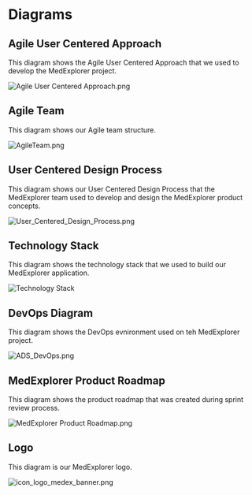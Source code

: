 # Diagrams

## Agile User Centered Approach
This diagram shows the Agile User Centered Approach that we used to develop the MedExplorer project.

![Agile User Centered Approach.png](Agile%20User%20Centered%20Approach.png)

## Agile Team
This diagram shows our Agile team structure.

![AgileTeam.png](AgileTeam.png)

## User Centered Design Process
This diagram shows our User Centered Design Process that the MedExplorer team used to develop and design the MedExplorer product concepts.

![User_Centered_Design_Process.png](User_Centered_Design_Process.png)

## Technology Stack
This diagram shows the technology stack that we used to build our MedExplorer application.

![Technology Stack](MedExplorer_TechnologyStack.png)

## DevOps Diagram
This diagram shows the DevOps evnironment used on teh MedExplorer project.

![ADS_DevOps.png](ADS_DevOps.png)

## MedExplorer Product Roadmap
This diagram shows the product roadmap that was created during sprint review process.

![MedExplorer Product Roadmap.png](MedExplorer%20Product%20Roadmap.png)

## Logo
This diagram is our MedExplorer logo.

![icon_logo_medex_banner.png](icon_logo_medex_banner.png)
